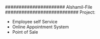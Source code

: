 ###################### Alshamil-File ###########################
Project:
* Employee self Service
* Online Appointment System
* Point of Sale
